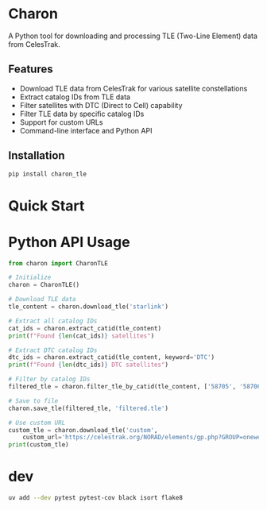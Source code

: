 # Charon

A Python tool for downloading and processing TLE (Two-Line Element) data from CelesTrak.

## Features

- Download TLE data from CelesTrak for various satellite constellations
- Extract catalog IDs from TLE data
- Filter satellites with DTC (Direct to Cell) capability
- Filter TLE data by specific catalog IDs
- Support for custom URLs
- Command-line interface and Python API

## Installation

```bash
pip install charon_tle
``` 

# Quick Start

# Python API Usage

```python
from charon import CharonTLE

# Initialize
charon = CharonTLE()

# Download TLE data
tle_content = charon.download_tle('starlink')

# Extract all catalog IDs
cat_ids = charon.extract_catid(tle_content)
print(f"Found {len(cat_ids)} satellites")

# Extract DTC catalog IDs
dtc_ids = charon.extract_catid(tle_content, keyword='DTC')  
print(f"Found {len(dtc_ids)} DTC satellites")

# Filter by catalog IDs
filtered_tle = charon.filter_tle_by_catid(tle_content, ['58705', '58706'])

# Save to file
charon.save_tle(filtered_tle, 'filtered.tle')

# Use custom URL
custom_tle = charon.download_tle('custom', 
    custom_url='https://celestrak.org/NORAD/elements/gp.php?GROUP=oneweb&FORMAT=tle')
print(custom_tle)
```

# dev 

```bash
uv add --dev pytest pytest-cov black isort flake8
```
